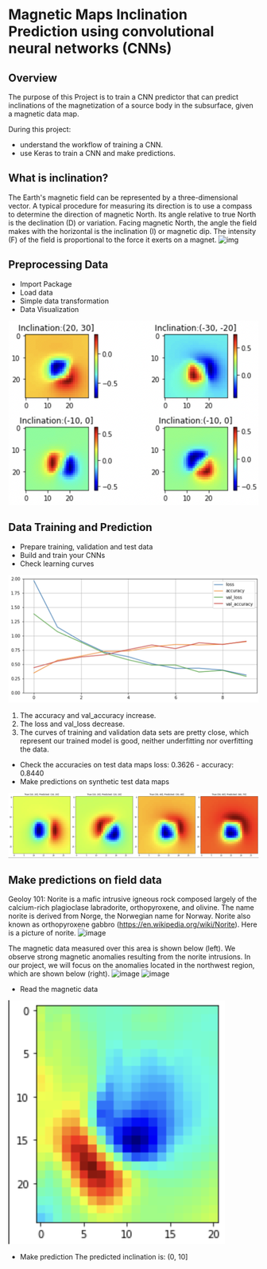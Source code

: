 # Magnetic Maps Inclination Prediction using convolutional neural networks (CNNs)

## Overview
The purpose of this Project is to train a CNN predictor that can predict inclinations of the magnetization of a source body in the subsurface, given a magnetic data map. 

During this project:
* understand the workflow of training a CNN.
* use Keras to train a CNN and make predictions.

## What is inclination?

The Earth's magnetic field can be represented by a three-dimensional vector. A typical procedure for measuring its direction is to use a compass to determine the direction of magnetic North. Its angle relative to true North is the declination (D) or variation. Facing magnetic North, the angle the field makes with the horizontal is the inclination (I) or magnetic dip. The intensity (F) of the field is proportional to the force it exerts on a magnet.
![img](https://drive.google.com/uc?id=1-IJX4-gJRTmkxgP-diI5p0pndLIPJPf1)

## Preprocessing Data
* Import Package
* Load data
* Simple data transformation
* Data Visualization

![image](https://github.com/Yuteng0927/Deep-Learning-Project/blob/main/Image/Data_Visualization.png)

## Data Training and Prediction
* Prepare training, validation and test data
* Build and train your CNNs
* Check learning curves

![image](https://github.com/Yuteng0927/Deep-Learning-Project/blob/main/Image/Fitting_curve.png)

1. The accuracy and val_accuracy increase.
2. The loss and val_loss decrease.
3. The curves of training and validation data sets are pretty close, which represent our trained model is good, neither underfitting nor overfitting the data.

* Check the accuracies on test data maps
loss: 0.3626 - accuracy: 0.8440
* Make predictions on synthetic test data maps

![image](https://github.com/Yuteng0927/Deep-Learning-Project/blob/main/Image/Prediction.png)

## Make predictions on field data
Geoloy 101: Norite is a mafic intrusive igneous rock composed largely of the calcium-rich plagioclase labradorite, orthopyroxene, and olivine. The name norite is derived from Norge, the Norwegian name for Norway. Norite also known as orthopyroxene gabbro (https://en.wikipedia.org/wiki/Norite). Here is a picture of norite.
![image](https://drive.google.com/uc?id=1j_kpdMFM6BmmJQRzPPmOIsvpIGhY0kmJ)

The magnetic data measured over this area is shown below (left). We observe strong magnetic anomalies resulting from the norite intrusions. In our project, we will focus on the anomalies located in the northwest region, which are shown below (right).
![image](https://drive.google.com/uc?id=1A8NmHyxM1CZ6acqhswX9cjfHo9EmCX5S)
![image](https://drive.google.com/uc?id=1TJRzFz0Uv8yVLGfltkq6RZEd_ENgl3WJ)

* Read the magnetic data

![image](https://github.com/Yuteng0927/Deep-Learning-Project/blob/main/Image/Predict_fieldData.png)
* Make prediction
The predicted inclination is: (0, 10]

